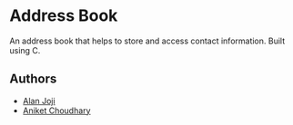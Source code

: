 # Address Book

An address book that helps to store and access contact information. Built using C. 

## Authors

- [Alan Joji](https://github.com/AlanJoji)
- [Aniket Choudhary](https://github.com/aniket0520)
